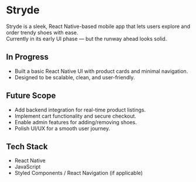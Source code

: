 # Stryde 

Stryde is a sleek, React Native-based mobile app that lets users explore and order trendy shoes with ease.  
Currently in its early UI phase — but the runway ahead looks solid.

##  In Progress

- Built a basic React Native UI with product cards and minimal navigation.
- Designed to be scalable, clean, and user-friendly.

##  Future Scope

- Add backend integration for real-time product listings.
- Implement cart functionality and secure checkout.
- Enable admin features for adding/removing shoes.
- Polish UI/UX for a smooth user journey.

##  Tech Stack

- React Native  
- JavaScript    
- Styled Components / React Navigation (if applicable)

